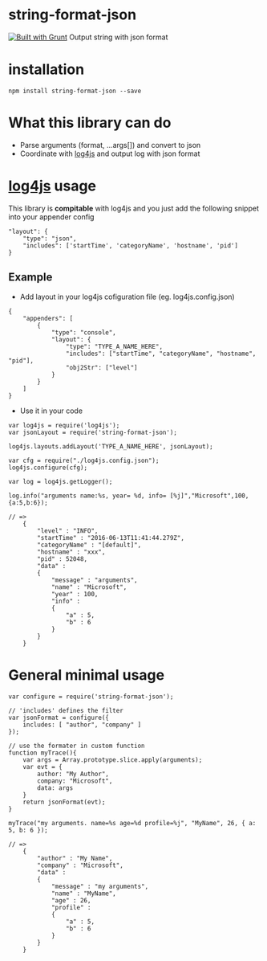 # string-format-json
[![Built with Grunt](https://cdn.gruntjs.com/builtwith.png)](http://gruntjs.com/)
Output string with json format

# installation
```
npm install string-format-json --save
```

# What this library can do
  - Parse arguments (format, ...args[]) and convert to json
  - Coordinate with [log4js](https://github.com/nomiddlename/log4js-node) and output log with json format

# [log4js](https://github.com/nomiddlename/log4js-node) usage
This library is **compitable** with log4js and you just add the following snippet into your appender config
```
"layout": {
    "type": "json",
    "includes": ['startTime', 'categoryName', 'hostname', 'pid']
}
```
## Example
- Add layout in your log4js cofiguration file (eg. log4js.config.json)
```
{
    "appenders": [
        {
            "type": "console",
            "layout": {
                "type": "TYPE_A_NAME_HERE",
                "includes": ["startTime", "categoryName", "hostname", "pid"],
                "obj2Str": ["level"]
            }
        }
    ]
}
```
- Use it in your code

```
var log4js = require('log4js');
var jsonLayout = require('string-format-json');

log4js.layouts.addLayout('TYPE_A_NAME_HERE', jsonLayout);

var cfg = require("./log4js.config.json");
log4js.configure(cfg);

var log = log4js.getLogger();

log.info("arguments name:%s, year= %d, info= [%j]","Microsoft",100,{a:5,b:6});

// =>
    {
        "level" : "INFO",
        "startTime" : "2016-06-13T11:41:44.279Z",
        "categoryName" : "[default]",
        "hostname" : "xxx",
        "pid" : 52048,
        "data" :
        {
            "message" : "arguments",
            "name" : "Microsoft",
            "year" : 100,
            "info" :
            {
                "a" : 5,
                "b" : 6
            }
        }
    }
```

# General minimal usage
```
var configure = require('string-format-json');

// 'includes' defines the filter 
var jsonFormat = configure({
    includes: [ "author", "company" ]
});

// use the formater in custom function
function myTrace(){
    var args = Array.prototype.slice.apply(arguments);
    var evt = {
        author: "My Author",
        company: "Microsoft",
        data: args
    }
    return jsonFormat(evt);
}

myTrace("my arguments. name=%s age=%d profile=%j", "MyName", 26, { a: 5, b: 6 });

// => 
    {
        "author" : "My Name",
        "company" : "Microsoft",
        "data" :
        {
            "message" : "my arguments",
            "name" : "MyName",
            "age" : 26,
            "profile" :
            {
                "a" : 5,
                "b" : 6
            }
        }
    }

```

